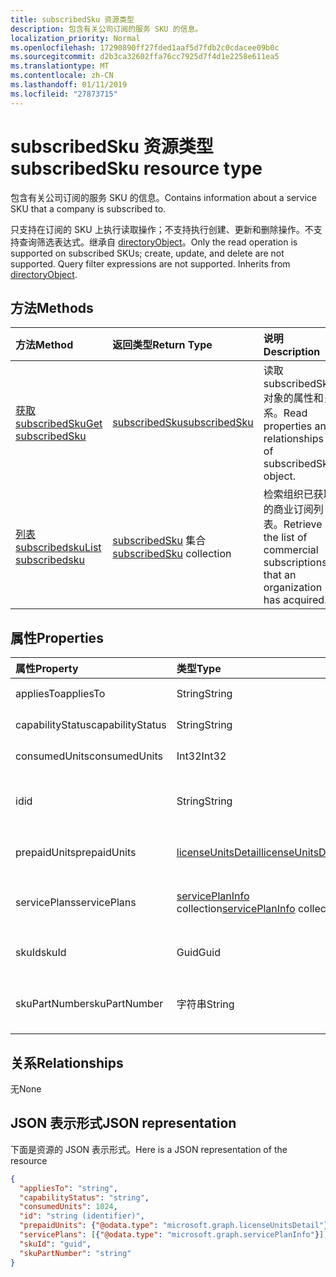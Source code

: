 ```yaml
---
title: subscribedSku 资源类型
description: 包含有关公司订阅的服务 SKU 的信息。
localization_priority: Normal
ms.openlocfilehash: 17290890ff27fded1aaf5d7fdb2c0cdacee09b0c
ms.sourcegitcommit: d2b3ca32602ffa76cc7925d7f4d1e2258e611ea5
ms.translationtype: MT
ms.contentlocale: zh-CN
ms.lasthandoff: 01/11/2019
ms.locfileid: "27873715"
---
```

# <a name="subscribedsku-resource-type"></a><span data-ttu-id="cfc7f-103">subscribedSku 资源类型</span><span class="sxs-lookup"><span data-stu-id="cfc7f-103">subscribedSku resource type</span></span>

<span data-ttu-id="cfc7f-104">包含有关公司订阅的服务 SKU 的信息。</span><span class="sxs-lookup"><span data-stu-id="cfc7f-104">Contains information about a service SKU that a company is subscribed to.</span></span>

<span data-ttu-id="cfc7f-p101">只支持在订阅的 SKU 上执行读取操作；不支持执行创建、更新和删除操作。不支持查询筛选表达式。继承自 [directoryObject](directoryobject.md)。</span><span class="sxs-lookup"><span data-stu-id="cfc7f-p101">Only the read operation is supported on subscribed SKUs; create, update, and delete are not supported. Query filter expressions are not supported. Inherits from [directoryObject](directoryobject.md).</span></span>

## <a name="methods"></a><span data-ttu-id="cfc7f-108">方法</span><span class="sxs-lookup"><span data-stu-id="cfc7f-108">Methods</span></span>
| <span data-ttu-id="cfc7f-109">方法</span><span class="sxs-lookup"><span data-stu-id="cfc7f-109">Method</span></span>           | <span data-ttu-id="cfc7f-110">返回类型</span><span class="sxs-lookup"><span data-stu-id="cfc7f-110">Return Type</span></span>    |<span data-ttu-id="cfc7f-111">说明</span><span class="sxs-lookup"><span data-stu-id="cfc7f-111">Description</span></span>|
|:---------------|:--------|:----------|
|[<span data-ttu-id="cfc7f-112">获取 subscribedSku</span><span class="sxs-lookup"><span data-stu-id="cfc7f-112">Get subscribedSku</span></span>](../api/subscribedsku-get.md) | [<span data-ttu-id="cfc7f-113">subscribedSku</span><span class="sxs-lookup"><span data-stu-id="cfc7f-113">subscribedSku</span></span>](subscribedsku.md) |<span data-ttu-id="cfc7f-114">读取 subscribedSku 对象的属性和关系。</span><span class="sxs-lookup"><span data-stu-id="cfc7f-114">Read properties and relationships of subscribedSku object.</span></span>|
|[<span data-ttu-id="cfc7f-115">列表 subscribedsku</span><span class="sxs-lookup"><span data-stu-id="cfc7f-115">List subscribedsku</span></span>](../api/subscribedsku-list.md) | <span data-ttu-id="cfc7f-116">[subscribedSku](subscribedsku.md) 集合</span><span class="sxs-lookup"><span data-stu-id="cfc7f-116">[subscribedSku](subscribedsku.md) collection</span></span> |<span data-ttu-id="cfc7f-117">检索组织已获取的商业订阅列表。</span><span class="sxs-lookup"><span data-stu-id="cfc7f-117">Retrieve the list of commercial subscriptions that an organization has acquired.</span></span>|

## <a name="properties"></a><span data-ttu-id="cfc7f-118">属性</span><span class="sxs-lookup"><span data-stu-id="cfc7f-118">Properties</span></span>
| <span data-ttu-id="cfc7f-119">属性</span><span class="sxs-lookup"><span data-stu-id="cfc7f-119">Property</span></span>     | <span data-ttu-id="cfc7f-120">类型</span><span class="sxs-lookup"><span data-stu-id="cfc7f-120">Type</span></span>   |<span data-ttu-id="cfc7f-121">说明</span><span class="sxs-lookup"><span data-stu-id="cfc7f-121">Description</span></span>|
|:---------------|:--------|:----------|
|<span data-ttu-id="cfc7f-122">appliesTo</span><span class="sxs-lookup"><span data-stu-id="cfc7f-122">appliesTo</span></span>|<span data-ttu-id="cfc7f-123">String</span><span class="sxs-lookup"><span data-stu-id="cfc7f-123">String</span></span>| <span data-ttu-id="cfc7f-124">例如，“用户”或“公司”。</span><span class="sxs-lookup"><span data-stu-id="cfc7f-124">For example, "User" or "Company".</span></span> |
|<span data-ttu-id="cfc7f-125">capabilityStatus</span><span class="sxs-lookup"><span data-stu-id="cfc7f-125">capabilityStatus</span></span>|<span data-ttu-id="cfc7f-126">String</span><span class="sxs-lookup"><span data-stu-id="cfc7f-126">String</span></span>| <span data-ttu-id="cfc7f-127">例如，“Enabled”。</span><span class="sxs-lookup"><span data-stu-id="cfc7f-127">For example, "Enabled".</span></span> |
|<span data-ttu-id="cfc7f-128">consumedUnits</span><span class="sxs-lookup"><span data-stu-id="cfc7f-128">consumedUnits</span></span>|<span data-ttu-id="cfc7f-129">Int32</span><span class="sxs-lookup"><span data-stu-id="cfc7f-129">Int32</span></span>| <span data-ttu-id="cfc7f-130">已分配的许可证数量。</span><span class="sxs-lookup"><span data-stu-id="cfc7f-130">The number of licenses that have been assigned.</span></span> |
|<span data-ttu-id="cfc7f-131">id</span><span class="sxs-lookup"><span data-stu-id="cfc7f-131">id</span></span>|<span data-ttu-id="cfc7f-132">String</span><span class="sxs-lookup"><span data-stu-id="cfc7f-132">String</span></span>| <span data-ttu-id="cfc7f-p102">订阅的 sku 对象的唯一标识符。密钥，不可为 NULL。</span><span class="sxs-lookup"><span data-stu-id="cfc7f-p102">The unique identifier for the subscribed sku object. Key, not nullable.</span></span> |
|<span data-ttu-id="cfc7f-135">prepaidUnits</span><span class="sxs-lookup"><span data-stu-id="cfc7f-135">prepaidUnits</span></span>|[<span data-ttu-id="cfc7f-136">licenseUnitsDetail</span><span class="sxs-lookup"><span data-stu-id="cfc7f-136">licenseUnitsDetail</span></span>](licenseunitsdetail.md)| <span data-ttu-id="cfc7f-137">有关预付许可证的数量和状态的信息。</span><span class="sxs-lookup"><span data-stu-id="cfc7f-137">Information about the number and status of prepaid licenses.</span></span> |
|<span data-ttu-id="cfc7f-138">servicePlans</span><span class="sxs-lookup"><span data-stu-id="cfc7f-138">servicePlans</span></span>|<span data-ttu-id="cfc7f-139">[servicePlanInfo](serviceplaninfo.md) collection</span><span class="sxs-lookup"><span data-stu-id="cfc7f-139">[servicePlanInfo](serviceplaninfo.md) collection</span></span>| <span data-ttu-id="cfc7f-p103">有关 SKU 可用服务计划的信息。不可为 null</span><span class="sxs-lookup"><span data-stu-id="cfc7f-p103">Information about the service plans that are available with the SKU. Not nullable</span></span> |
|<span data-ttu-id="cfc7f-142">skuId</span><span class="sxs-lookup"><span data-stu-id="cfc7f-142">skuId</span></span>|<span data-ttu-id="cfc7f-143">Guid</span><span class="sxs-lookup"><span data-stu-id="cfc7f-143">Guid</span></span>| <span data-ttu-id="cfc7f-144">服务 SKU 的唯一标识符 (GUID)。</span><span class="sxs-lookup"><span data-stu-id="cfc7f-144">The unique identifier (GUID) for the service SKU.</span></span> |
|<span data-ttu-id="cfc7f-145">skuPartNumber</span><span class="sxs-lookup"><span data-stu-id="cfc7f-145">skuPartNumber</span></span>|<span data-ttu-id="cfc7f-146">字符串</span><span class="sxs-lookup"><span data-stu-id="cfc7f-146">String</span></span>| <span data-ttu-id="cfc7f-147">SKU 商品编号；例如：“AAD_PREMIUM”或“RMSBASIC”。</span><span class="sxs-lookup"><span data-stu-id="cfc7f-147">The SKU part number; for example: "AAD_PREMIUM" or "RMSBASIC".</span></span> |

## <a name="relationships"></a><span data-ttu-id="cfc7f-148">关系</span><span class="sxs-lookup"><span data-stu-id="cfc7f-148">Relationships</span></span>
<span data-ttu-id="cfc7f-149">无</span><span class="sxs-lookup"><span data-stu-id="cfc7f-149">None</span></span>

## <a name="json-representation"></a><span data-ttu-id="cfc7f-150">JSON 表示形式</span><span class="sxs-lookup"><span data-stu-id="cfc7f-150">JSON representation</span></span>

<span data-ttu-id="cfc7f-151">下面是资源的 JSON 表示形式。</span><span class="sxs-lookup"><span data-stu-id="cfc7f-151">Here is a JSON representation of the resource</span></span>

<!--{
  "blockType": "resource",
  "optionalProperties": [],
  "keyProperty": "id",
  "baseType": "microsoft.graph.entity",
  "@odata.type": "microsoft.graph.subscribedSku",
  "@odata.annotations": [
    {
      "capabilities": {
        "skippable": false,
        "toppable": false,
        "countable": false,
        "expandable": false,
        "filterable": false,
        "referenceable": false,
        "selectable": false
      }
    }
  ]
}-->

```json
{
  "appliesTo": "string",
  "capabilityStatus": "string",
  "consumedUnits": 1024,
  "id": "string (identifier)",
  "prepaidUnits": {"@odata.type": "microsoft.graph.licenseUnitsDetail"},
  "servicePlans": [{"@odata.type": "microsoft.graph.servicePlanInfo"}],
  "skuId": "guid",
  "skuPartNumber": "string"
}

```
<!-- uuid: 8fcb5dbc-d5aa-4681-8e31-b001d5168d79
2015-10-25 14:57:30 UTC -->
<!-- {
  "type": "#page.annotation",
  "description": "subscribedSku resource",
  "keywords": "",
  "section": "documentation",
  "tocPath": ""
}-->
